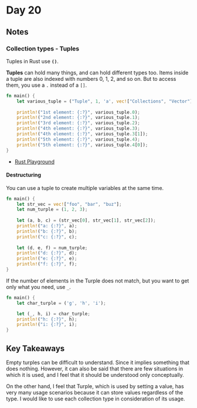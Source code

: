 # Day 20

## Notes

### Collection types - Tuples

Tuples in Rust use **`()`**.

**Tuples** can hold many things, and can hold different types too. Items inside a tuple are also indexed with numbers 0, 1, 2, and so on. But to access them, you use a `.` instead of a `[]`. 

```rust
fn main() {
    let various_tuple = ("Tuple", 1, 'a', vec!["Collections", "Vector"], [2, 3, 5]);
    
    println!("1st element: {:?}", various_tuple.0);
    println!("2nd element: {:?}", various_tuple.1);
    println!("3rd element: {:?}", various_tuple.2);
    println!("4th element: {:?}", various_tuple.3);
    println!("4th element: {:?}", various_tuple.3[1]);
    println!("5th element: {:?}", various_tuple.4);
    println!("5th element: {:?}", various_tuple.4[0]);
}
```

- [Rust Playground](https://play.rust-lang.org/?version=stable&mode=debug&edition=2021&gist=adb02f5a47f45740e0e10090792e46a8)

#### Destructuring

You can use a tuple to create multiple variables at the same time.

```rust
fn main() {
    let str_vec = vec!["foo", "bar", "buz"];
    let num_turple = (1, 2, 3);
 
    let (a, b, c) = (str_vec[0], str_vec[1], str_vec[2]);
    println!("a: {:?}", a);
    println!("b: {:?}", b);
    println!("c: {:?}", c);
    
    let (d, e, f) = num_turple;
    println!("d: {:?}", d);    
    println!("e: {:?}", e);    
    println!("f: {:?}", f);    
}
```

If the number of elements in the Turple does not match, but you want to get only what you need, use `_`.

```rust
fn main() {
    let char_turple = ('g', 'h', 'i');

    let (_, h, i) = char_turple;
    println!("h: {:?}", h);    
    println!("i: {:?}", i);
}
```

## Key Takeaways

Empty turples can be difficult to understand. Since it implies something that does nothing. However, it can also be said that there are few situations in which it is used, and I feel that it should be understood only conceptually.

On the other hand, I feel that Turple, which is used by setting a value, has very many usage scenarios because it can store values regardless of the type. I would like to use each collection type in consideration of its usage.
